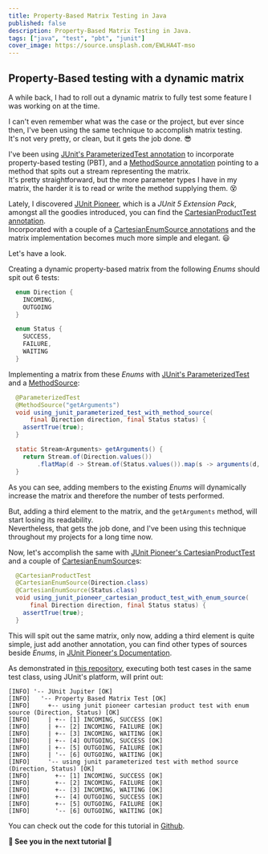 ```yaml
---
title: Property-Based Matrix Testing in Java
published: false
description: Property-Based Matrix Testing in Java.
tags: ["java", "test", "pbt", "junit"]
cover_image: https://source.unsplash.com/EWLHA4T-mso
---
```


## Property-Based testing with a dynamic matrix

A while back, I had to roll out a dynamic matrix to fully test some feature I was working on at the time.</br>

I can't even remember what was the case or the project, but ever since then, I've been using the same technique to accomplish matrix testing.</br>
It's not very pretty, or clean, but it gets the job done. :sunglasses:</br>

I've been using [JUnit's ParameterizedTest annotation][1] to incorporate property-based testing (PBT), and a [MethodSource annotation][2] pointing to a method that spits out a stream representing the matrix.</br>
It's pretty straightforward, but the more parameter types I have in my matrix, the harder it is to read or write the method supplying them. :dizzy_face:</br>

Lately, I discovered [JUnit Pioneer][3], which is a *JUnit 5 Extension Pack*, amongst all the goodies introduced, you can find the [CartesianProductTest annotation][4].</br>
Incorporated with a couple of a [CartesianEnumSource annotations][5] and the matrix implementation becomes much more simple and elegant. :smiley:</br>

Let's have a look.</br>

Creating a dynamic property-based matrix from the following *Enums* should spit out 6 tests:

```java
  enum Direction {
    INCOMING,
    OUTGOING
  }

  enum Status {
    SUCCESS,
    FAILURE,
    WAITING
  }
```

Implementing a matrix from these *Enums* with [JUnit's ParameterizedTest][1] and a [MethodSource][2]:

```java
  @ParameterizedTest
  @MethodSource("getArguments")
  void using_junit_parameterized_test_with_method_source(
      final Direction direction, final Status status) {
    assertTrue(true);
  }

  static Stream<Arguments> getArguments() {
    return Stream.of(Direction.values())
        .flatMap(d -> Stream.of(Status.values()).map(s -> arguments(d, s)));
  }
```

As you can see, adding members to the existing *Enums* will dynamically increase the matrix and therefore the number of tests performed.</br>

But, adding a third element to the matrix, and the `getArguments` method, will start losing its readability.</br>
Nevertheless, that gets the job done, and I've been using this technique throughout my projects for a long time now.

Now, let's accomplish the same with [JUnit Pioneer's CartesianProductTest][4] and a couple of [CartesianEnumSource][5]s:

```java
  @CartesianProductTest
  @CartesianEnumSource(Direction.class)
  @CartesianEnumSource(Status.class)
  void using_junit_pioneer_cartesian_product_test_with_enum_source(
      final Direction direction, final Status status) {
    assertTrue(true);
  }
```

This will spit out the same matrix, only now, adding a third element is quite simple, just add another annotation, you can find other types of sources beside *Enums*, in [JUnit Pioneer's Documentation][6].</br>

As demonstrated in [this repository][0], executing both test cases in the same test class, using JUnit's platform, will print out:

```text
[INFO] '-- JUnit Jupiter [OK]
[INFO]   '-- Property Based Matrix Test [OK]
[INFO]     +-- using junit pioneer cartesian product test with enum source (Direction, Status) [OK]
[INFO]     | +-- [1] INCOMING, SUCCESS [OK]
[INFO]     | +-- [2] INCOMING, FAILURE [OK]
[INFO]     | +-- [3] INCOMING, WAITING [OK]
[INFO]     | +-- [4] OUTGOING, SUCCESS [OK]
[INFO]     | +-- [5] OUTGOING, FAILURE [OK]
[INFO]     | '-- [6] OUTGOING, WAITING [OK]
[INFO]     '-- using junit parameterized test with method source (Direction, Status) [OK]
[INFO]       +-- [1] INCOMING, SUCCESS [OK]
[INFO]       +-- [2] INCOMING, FAILURE [OK]
[INFO]       +-- [3] INCOMING, WAITING [OK]
[INFO]       +-- [4] OUTGOING, SUCCESS [OK]
[INFO]       +-- [5] OUTGOING, FAILURE [OK]
[INFO]       '-- [6] OUTGOING, WAITING [OK]
```

You can check out the code for this tutorial in [Github][0].

**:wave: See you in the next tutorial :wave:**

[0]: https://github.com/TomerFi/property-based-matrix-testing-tutorial
[1]: https://junit.org/junit5/docs/current/user-guide/#writing-tests-parameterized-tests
[2]: https://junit.org/junit5/docs/current/user-guide/#writing-tests-parameterized-tests-sources-MethodSource
[3]: https://junit-pioneer.org/
[4]: https://junit-pioneer.org/docs/cartesian-product/
[5]: https://junit-pioneer.org/docs/cartesian-product/#cartesianenumsource
[6]: https://junit-pioneer.org/docs/cartesian-product/#annotating-your-test-method
